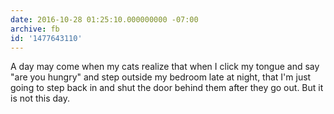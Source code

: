 ```yaml
---
date: 2016-10-28 01:25:10.000000000 -07:00
archive: fb
id: '1477643110'
---
```


A day may come when my cats realize that when I click my tongue and say "are you hungry" and step outside my bedroom late at night, that I'm just going to step back in and shut the door behind them after they go out. But it is not this day.
